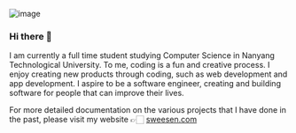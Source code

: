 ![image](https://user-images.githubusercontent.com/48687942/87248666-4ed16500-c48d-11ea-8681-c2e069d94469.png)

### Hi there 👋


I am currently a full time student studying Computer Science in Nanyang Technological University. To me, coding is a fun and creative process. I enjoy creating new products through coding, such as web development and app development. I aspire to be a software engineer, creating and building software for people that can improve their lives.

For more detailed documentation on the various projects that I have done in the past, please visit my website 👉🏻 [sweesen.com](https://sweesen.com)
